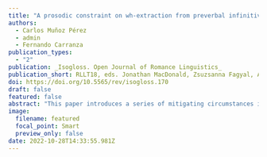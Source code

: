 ```yaml
---
title: "A prosodic constraint on wh-extraction from preverbal infinitival subjects"
authors:
  - Carlos Muñoz Pérez
  - admin
  - Fernando Carranza
publication_types:
  - "2"
publication: _Isogloss. Open Journal of Romance Linguistics_
publication_short: RLLT18, eds. Jonathan MacDonald, Zsuzsanna Fagyal, Ander Beristain & Robin Turner. Special Issue of _Isogloss. Open Journal of Romance Linguistics_ 8(4)/7, 1-19
doi: https://doi.org/10.5565/rev/isogloss.170
draft: false
featured: false
abstract: "This paper introduces a series of mitigating circumstances improving the acceptability of wh-extraction from preverbal infinitival subjects in Rioplatense Spanish. It is argued that the factor behind these amelioration effects is encoded in prosodic structure, much in line with the hypothesis that certain island restrictions apply at PF. The linguistic principle accounting for the phenomenon is proposed to be a faithfulness constraint at the syntax-prosody interface stating that an extraction domain XP cannot be mapped as a prosodic word ω at PF. An alternative syntactic account based on freezing is shown to be unable to capture the relevant contrasts."
image:
  filename: featured
  focal_point: Smart
  preview_only: false
date: 2022-10-28T14:33:55.981Z
---
```

